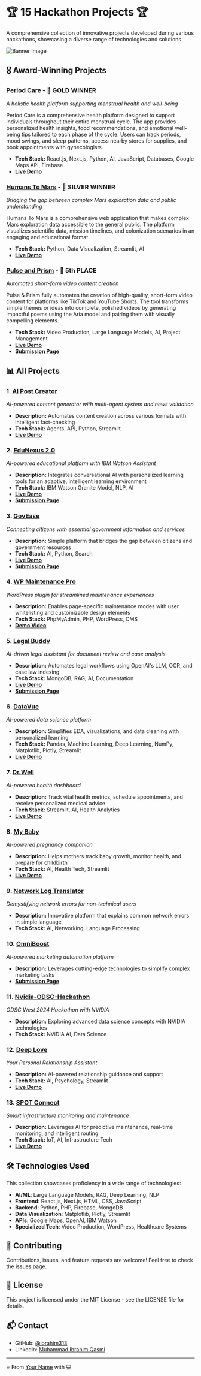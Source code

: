 # 🏆 15 Hackathon Projects 🏆

A comprehensive collection of innovative projects developed during various hackathons, showcasing a diverse range of technologies and solutions.

![Banner Image](https://cdn.leonardo.ai/users/7e9e2c74-137e-4d06-ad43-401a2a0c7509/generations/90912593-1af4-481b-a83d-54609ea754b0/Leonardo_Phoenix_10_A_futuristic_and_dynamic_digital_banner_sh_1.jpg)

## 🎖️ Award-Winning Projects

### [Period Care](https://github.com/Ahmad-Fakhar/PeriodCare) - 🥇 GOLD WINNER
*A holistic health platform supporting menstrual health and well-being*

Period Care is a comprehensive health platform designed to support individuals throughout their entire menstrual cycle. The app provides personalized health insights, food recommendations, and emotional well-being tips tailored to each phase of the cycle. Users can track periods, mood swings, and sleep patterns, access nearby stores for supplies, and book appointments with gynecologists.

- **Tech Stack:** React.js, Next.js, Python, AI, JavaScript, Databases, Google Maps API, Firebase
- **[Live Demo](https://lablab.ai/event/replit-and-cursor-hackathon/b-taji-force/period-care)**

### [Humans To Mars](https://github.com/muhammadibrahim313/Humans-to-Mars) - 🥈 SILVER WINNER
*Bridging the gap between complex Mars exploration data and public understanding*

Humans To Mars is a comprehensive web application that makes complex Mars exploration data accessible to the general public. The platform visualizes scientific data, mission timelines, and colonization scenarios in an engaging and educational format.

- **Tech Stack:** Python, Data Visualization, Streamlit, AI
- **[Live Demo](https://marsapp.streamlit.app/)**

### [Pulse and Prism](https://github.com/bilal77511/aria-and-allegro-hackathon) - 🏅 5th PLACE
*Automated short-form video content creation*

Pulse & Prism fully automates the creation of high-quality, short-form video content for platforms like TikTok and YouTube Shorts. The tool transforms simple themes or ideas into complete, polished videos by generating impactful poems using the Aria model and pairing them with visually compelling elements.

- **Tech Stack:** Video Production, Large Language Models, AI, Project Management
- **[Live Demo](https://pulse-and-prism.streamlit.app/)**
- **[Submission Page](https://lablab.ai/event/aria-multimodal-hackathon/btaji-crew/pulse-and-prism)**

## 📊 All Projects

### 1. [AI Post Creator](https://github.com/muhammadibrahim313/AI-Post-Creator2)
*AI-powered content generator with multi-agent system and news validation*

- **Description:** Automates content creation across various formats with intelligent fact-checking
- **Tech Stack:** Agents, API, Python, Streamlit
- **[Live Demo](https://ai-post-creator2-btaji.streamlit.app/)**

### 2. [EduNexus 2.0](https://github.com/devtayyabsajjad/EDUNEXUS-2.0)
*AI-powered educational platform with IBM Watson Assistant*

- **Description:** Integrates conversational AI with personalized learning tools for an adaptive, intelligent learning environment
- **Tech Stack:** IBM Watson Granite Model, NLP, AI
- **[Live Demo](https://edunexus-2.streamlit.app/)**
- **[Submission Page](https://lablab.ai/event/ibm-watsonx-assistant/btaji-crew/edunexus-2)**

### 3. [GovEase](https://github.com/muhammadibrahim313/Llama_impact-3.2)
*Connecting citizens with essential government information and services*

- **Description:** Simple platform that bridges the gap between citizens and government resources
- **Tech Stack:** AI, Python, Search
- **[Live Demo](https://llamaimpact-32-gjlgkbvyt5hsgjnay5yawz.streamlit.app/)**
- **[Submission Page](https://lablab.ai/event/llama-impact-hackathon/btaji-crew/govease)**

### 4. [WP Maintenance Pro](https://github.com/devtayyabsajjad/WP-Maintenance-Pro)
*WordPress plugin for streamlined maintenance experiences*

- **Description:** Enables page-specific maintenance modes with user whitelisting and customizable design elements
- **Tech Stack:** PhpMyAdmin, PHP, WordPress, CMS
- **[Demo Video](https://drive.google.com/file/d/1JwX1-eXP11RwX_6MLHP37jlweTXAobxb/view?usp=sharing)**

### 5. [Legal Buddy](https://github.com/Ahmad-Fakhar/LegalBuddy_o1)
*AI-driven legal assistant for document review and case analysis*

- **Description:** Automates legal workflows using OpenAI's LLM, OCR, and case law indexing
- **Tech Stack:** MongoDB, RAG, AI, Documentation
- **[Live Demo](https://legalbuddyo1.streamlit.app/)**
- **[Submission Page](https://lablab.ai/event/strawberry-reasoning-with-o1/o1pple/legal-buddy)**

### 6. [DataVue](https://github.com/muhammadibrahim313/DataVue)
*AI-powered data science platform*

- **Description:** Simplifies EDA, visualizations, and data cleaning with personalized learning
- **Tech Stack:** Pandas, Machine Learning, Deep Learning, NumPy, Matplotlib, Plotly, Streamlit
- **[Live Demo](https://data-vue.streamlit.app/)**

### 7. [Dr.Well](https://github.com/muhammadibrahim313/dr_well)
*AI-powered health dashboard*

- **Description:** Track vital health metrics, schedule appointments, and receive personalized medical advice
- **Tech Stack:** Streamlit, AI, Health Analytics
- **[Live Demo](https://drwell.streamlit.app/)**

### 8. [My Baby](https://github.com/muhammadibrahim313/My_Baby)
*AI-powered pregnancy companion*

- **Description:** Helps mothers track baby growth, monitor health, and prepare for childbirth
- **Tech Stack:** AI, Health Tech, Streamlit
- **[Live Demo](https://mybaby.streamlit.app/)**

### 9. [Network Log Translator](https://github.com/muhammadibrahim313/Network-Log-Translator)
*Demystifying network errors for non-technical users*

- **Description:** Innovative platform that explains common network errors in simple language
- **Tech Stack:** AI, Networking, Language Processing

### 10. [OmniBoost](https://github.com/muhammadibrahim313/OmniBoost)
*AI-powered marketing automation platform*

- **Description:** Leverages cutting-edge technologies to simplify complex marketing tasks
- **[Submission Page](https://lablab.ai/event/generative-ai-hackathon-with-ibm-granite/team-x/%F0%9D%97%A2%F0%9D%97%BA%F0%9D%97%BB%F0%9D%97%B6%F0%9D%97%95%F0%9D%97%BC%F0%9D%97%BC%F0%9D%98%80%F0%9D%98%81-your-next-100m-dollar-agent)**

### 11. [Nvidia-ODSC-Hackathon](https://github.com/muhammadibrahim313/Nvidia-ODSC-Hackathon)
*ODSC West 2024 Hackathon with NVIDIA*

- **Description:** Exploring advanced data science concepts with NVIDIA technologies
- **Tech Stack:** NVIDIA AI, Data Science

### 12. [Deep Love](https://github.com/muhammadibrahim313/Deep-Love)
*Your Personal Relationship Assistant*

- **Description:** AI-powered relationship guidance and support
- **Tech Stack:** AI, Psychology, Streamlit
- **[Live Demo](https://deep-love-gen-r1.streamlit.app/)**

### 13. [SPOT Connect](https://github.com/muhammadibrahim313/SPOT-CONNECT)
*Smart infrastructure monitoring and maintenance*

- **Description:** Leverages AI for predictive maintenance, real-time monitoring, and intelligent routing
- **Tech Stack:** IoT, AI, Infrastructure Tech
- **[Live Demo](https://spotconnect-two.vercel.app/)**



## 🛠️ Technologies Used

This collection showcases proficiency in a wide range of technologies:

- **AI/ML**: Large Language Models, RAG, Deep Learning, NLP
- **Frontend**: React.js, Next.js, HTML, CSS, JavaScript
- **Backend**: Python, PHP, Firebase, MongoDB
- **Data Visualization**: Matplotlib, Plotly, Streamlit
- **APIs**: Google Maps, OpenAI, IBM Watson
- **Specialized Tech**: Video Production, WordPress, Healthcare Systems

## 🤝 Contributing

Contributions, issues, and feature requests are welcome! Feel free to check the issues page.

## 📝 License

This project is licensed under the MIT License - see the LICENSE file for details.

## 📬 Contact

- GitHub: [@ibrahim313](https://github.com/muhammadibrahim313)
- LinkedIn: [Muhammad Ibrahim Qasmi](https://www.linkedin.com/in/muhammad-ibrahim-qasmi-9876a1297/)


---

⭐️ From [Your Name](https://github.com/username) with 💻
